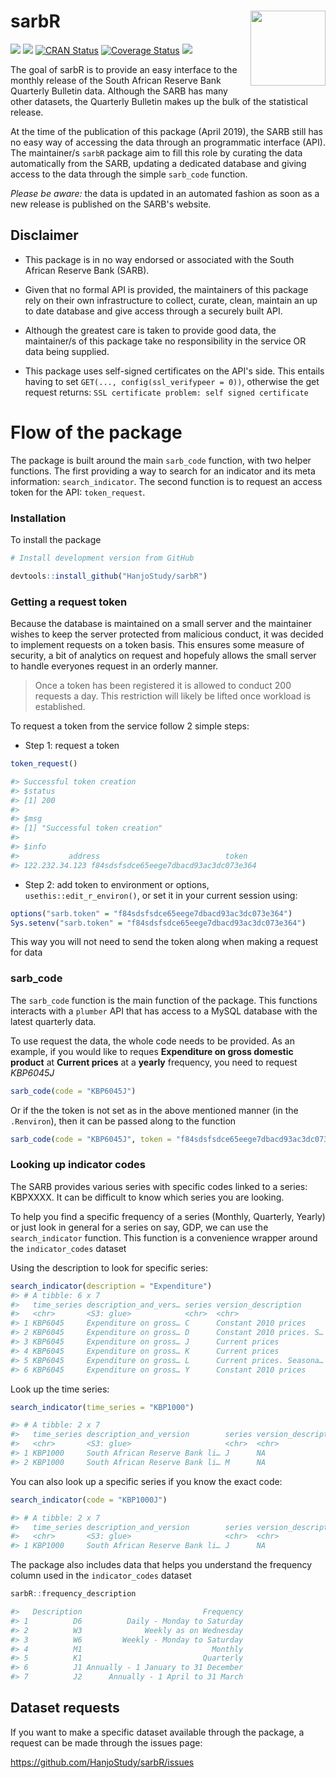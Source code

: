 
# sarbR <img src="logo.png" align="right" alt="" width="120" />

[![](https://img.shields.io/badge/lifecycle-experimental-orange.svg)](https://www.tidyverse.org/lifecycle/#experimental)
[![](https://img.shields.io/github/last-commit/HanjoStudy/sarbR.svg)](https://github.com/HanjoStudy/sarbR/commits/master)
[![CRAN Status](https://www.r-pkg.org/badges/version/sarbR)](https://cran.r-project.org/package=sarbR)
[![Coverage Status](https://img.shields.io/codecov/c/github/HanjoStudy/sarbR/master.svg)](https://codecov.io/github/HanjoStudy/sarbR?branch=master)
[![](https://img.shields.io/badge/devel%20version-0.1.0-blue.svg)](https://github.com/HanjoStudy/sarbR)

The goal of sarbR is to provide an easy interface to the monthly release of the South African Reserve Bank Quarterly Bulletin data. Although the SARB has many other datasets, the Quarterly Bulletin makes up the bulk of the statistical release. 

At the time of the publication of this package (April 2019), the SARB still has no easy way of accessing the data through an programmatic interface (API). The maintainer/s `sarbR` package aim to fill this role by curating the data automatically from the SARB, updating a dedicated database and giving access to the data through the simple `sarb_code` function. 

*Please be aware:* the data is updated in an automated fashion as soon as a new release is published on the SARB's website.

## Disclaimer

* This package is in no way endorsed or associated with the South African Reserve Bank (SARB).

* Given that no formal API is provided, the maintainers of this package rely on their own infrastructure to collect, curate, clean, maintain an up to date database and give access through a securely built API. 

* Although the greatest care is taken to provide good data, the maintainer/s of this package take no responsibility in the service OR data being supplied.  

* This package uses self-signed certificates on the API's side. This entails having to set `GET(..., config(ssl_verifypeer = 0))`, otherwise the get request returns: `SSL certificate problem: self signed certificate`

# Flow of the package

The package is built around the main `sarb_code` function, with two helper functions. The first providing a way to search for an indicator and its meta information: `search_indicator`. The second function is to request an access token for the API: `token_request`.

### Installation

To install the package

```r
# Install development version from GitHub

devtools::install_github("HanjoStudy/sarbR")
```

### Getting a request token

Because the database is maintained on a small server and the maintainer wishes to keep the server protected from malicious conduct, it was decided to implement requests on a token basis. This ensures some measure of security, a bit of analytics on request and hopefuly allows the small server to handle everyones request in an orderly manner.
 
> Once a token has been registered it is allowed to conduct 200 requests a day. This restriction will likely be lifted once workload is established. 

To request a token from the service follow 2 simple steps:

* Step 1: request a token

``` r
token_request()

#> Successful token creation
#> $status
#> [1] 200
#> 
#> $msg
#> [1] "Successful token creation"
#> 
#> $info
#>           address                            token
#> 122.232.34.123 f84sdsfsdce65eege7dbacd93ac3dc073e364

```

* Step 2: add token to environment or options, `usethis::edit_r_environ()`, or set it in your current session using:

```r
options("sarb.token" = "f84sdsfsdce65eege7dbacd93ac3dc073e364")
Sys.setenv("sarb.token" = "f84sdsfsdce65eege7dbacd93ac3dc073e364")
```

This way you will not need to send the token along when making a request for data

### sarb_code

The `sarb_code` function is the main function of the package. This functions interacts with a `plumber` API that has access to a MySQL database with the latest quarterly data.

To use request the data, the whole code needs to be provided. As an example, if you would like to reques __Expenditure on gross domestic product__ at __Current prices__ at a __yearly__ frequency, you need to request *KBP6045J*

```r
sarb_code(code = "KBP6045J")
```
Or if the the token is not set as in the above mentioned manner (in the `.Renviron`), then it can be passed along to the function
```r
sarb_code(code = "KBP6045J", token = "f84sdsfsdce65eege7dbacd93ac3dc073e364")
```

### Looking up indicator codes

The SARB provides various series with specific codes linked to a series: KBPXXXX. It can be difficult to know which series you are looking. 

To help you find a specific frequency of a series (Monthly, Quarterly, Yearly) or just look in general for a series on say, GDP, we can use the `search_indicator` function. This function is a convenience wrapper around the `indicator_codes` dataset

Using the description to look for specific series:

``` r
search_indicator(description = "Expenditure")
#> # A tibble: 6 x 7
#>   time_series description_and_vers… series version_description      frequency unit_of_measure code  
#>   <chr>       <S3: glue>            <chr>  <chr>                    <chr>     <chr>           <S3: >
#> 1 KBP6045     Expenditure on gross… C      Constant 2010 prices     K1        RMILL           KBP60…
#> 2 KBP6045     Expenditure on gross… D      Constant 2010 prices. S… K1        RMILL           KBP60…
#> 3 KBP6045     Expenditure on gross… J      Current prices           J1        RMILL           KBP60…
#> 4 KBP6045     Expenditure on gross… K      Current prices           K1        RMILL           KBP60…
#> 5 KBP6045     Expenditure on gross… L      Current prices. Seasona… K1        RMILL           KBP60…
#> 6 KBP6045     Expenditure on gross… Y      Constant 2010 prices     J1        RMILL           KBP60…
```

Look up the time series:

``` r
search_indicator(time_series = "KBP1000")

#> # A tibble: 2 x 7
#>   time_series description_and_version        series version_descript… frequency unit_of_measure code  
#>   <chr>       <S3: glue>                     <chr>  <chr>             <chr>     <chr>           <S3: >
#> 1 KBP1000     South African Reserve Bank li… J      NA                J1        RMILL           KBP10…
#> 2 KBP1000     South African Reserve Bank li… M      NA                M1        RMILL           KBP10…
```

You can also look up a specific series if you know the exact code:

```r
search_indicator(code = "KBP1000J")

#> # A tibble: 2 x 7
#>   time_series description_and_version        series version_descript… frequency unit_of_measure code  
#>   <chr>       <S3: glue>                     <chr>  <chr>             <chr>     <chr>           <S3: >
#> 1 KBP1000     South African Reserve Bank li… J      NA                J1        RMILL           KBP10…
```

The package also includes data that helps you understand the frequency column used in the `indicator_codes` dataset

```r
sarbR::frequency_description

#>   Description                           Frequency
#> 1          D6          Daily - Monday to Saturday
#> 2          W3              Weekly as on Wednesday
#> 3          W6         Weekly - Monday to Saturday
#> 4          M1                             Monthly
#> 5          K1                           Quarterly
#> 6          J1 Annually - 1 January to 31 December
#> 7          J2      Annually - 1 April to 31 March
```

## Dataset requests

If you want to make a specific dataset available through the package, a request can be made through the issues page:

https://github.com/HanjoStudy/sarbR/issues
